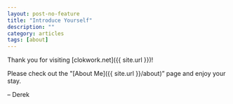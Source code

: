 ```yaml
---
layout: post-no-feature
title: "Introduce Yourself"
description: ""
category: articles
tags: [about]
---
```


Thank you for visiting [clokwork.net]({{ site.url }})!

Please check out the "[About Me]({{ site.url }}/about)” page and enjoy your stay.

– Derek